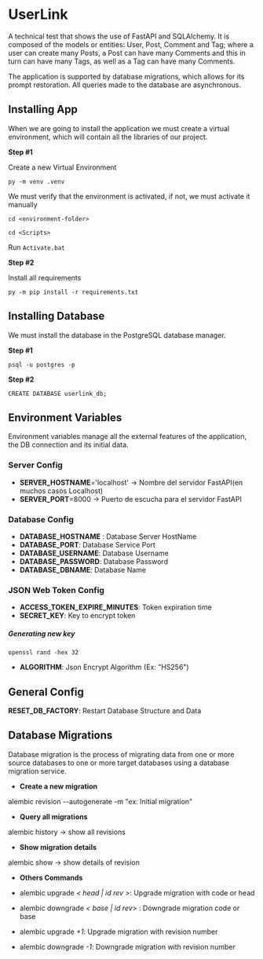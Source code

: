 # UserLink
A technical test that shows the use of FastAPI and SQLAlchemy. It is composed of the models or entities: User, Post, Comment and Tag; where a user can create many Posts, a Post can have many Comments and this in turn can have many Tags, as well as a Tag can have many Comments.

The application is supported by database migrations, which allows for its prompt restoration. All queries made to the database are asynchronous. 

## Installing App 

When we are going to install the application we must create a virtual environment, which will contain all the libraries of our project.

<b>Step #1</b>

Create a new Virtual Environment

<code>py -m venv .venv</code>

We must verify that the environment is activated, if not, we must activate it manually

<code>cd \<environment-folder></code>

<code>cd \<Scripts></code>

Run <code>Activate.bat</code>

<b>Step #2</b>

Install all requirements

<code>py -m pip install -r requirements.txt</code>

## Installing Database
We must install the database in the PostgreSQL database manager.

<b>Step #1</b>

```psql -u postgres -p```

<b>Step #2</b>

```CREATE DATABASE userlink_db;```

## Environment Variables

Environment variables manage all the external features of the application, the DB connection and its initial data.

### Server Config 

- **SERVER_HOSTNAME**='localhost' -> Nombre del servidor FastAPI(en muchos casos Localhost)
- **SERVER_PORT**=8000 -> Puerto de escucha para el servidor FastAPI

### Database Config 

- **DATABASE_HOSTNAME** : Database Server HostName
- **DATABASE_PORT**: Database Service Port  
- **DATABASE_USERNAME**: Database Username
- **DATABASE_PASSWORD**: Database Password
- **DATABASE_DBNAME**: Database Name

### JSON Web Token Config

- **ACCESS_TOKEN_EXPIRE_MINUTES**: Token expiration time
- **SECRET_KEY**: Key to encrypt token
##### Generating new key #####
```openssl rand -hex 32```
- **ALGORITHM**: Json Encrypt Algorithm (Ex: "HS256")

## General Config
**RESET_DB_FACTORY**: Restart Database Structure and Data

## Database Migrations

Database migration is the process of migrating data from one or more source databases to one or more target databases using a database migration service.

- **Create a new migration**

alembic revision --autogenerate -m "ex: Initial migration"

- **Query all migrations**

alembic history -> show all revisions

- **Show migration details**

alembic show <id revisions> -> show details of revision

- **Others Commands**

- alembic upgrade *< head | id rev >*: Upgrade migration with code or head
- alembic downgrade *< base | id rev>* : Downgrade migration code or base
- alembic upgrade *+1*: Upgrade migration with revision number
- alembic downgrade *-1*: Downgrade migration with revision number




